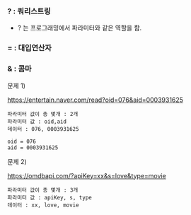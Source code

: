 ### ? : 쿼리스트링

- ? 는 프로그래밍에서 파라미터와 같은 역할을 함.

### = : 대입연산자

### & : 콤마

문제 1)

https://entertain.naver.com/read?oid=076&aid=0003931625

```
파라미터 값이 총 몇개 : 2개
파라미터 값 : oid,aid
데이터 : 076, 0003931625

oid = 076
aid = 0003931625
```

문제 2)

https://omdbapi.com/?apiKey=xx&s=love&type=movie

```
파라미터 값이 총 몇개 : 3개
파라미터 값 : apiKey, s, type
데이터 : xx, love, movie
```
